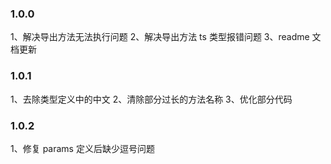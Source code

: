 ### 1.0.0

1、解决导出方法无法执行问题
2、解决导出方法 ts 类型报错问题
3、readme 文档更新

### 1.0.1

1、去除类型定义中的中文
2、清除部分过长的方法名称
3、优化部分代码

### 1.0.2

1、修复 params 定义后缺少逗号问题
